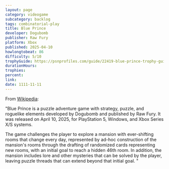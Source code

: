 ```yaml
---
layout: page
category: videogame
subcategory: backlog
tags: combinatorial-play
title: Blue Prince
developer: Dogubomb
publisher: Raw Fury
platform: Xbox
published: 2025-04-10
howlongtobeat: 86
difficulty: 5/10
trophyGuide: https://psnprofiles.com/guide/22419-blue-prince-trophy-guide
durationHours:
trophies:
percent:
link:
date: 1111-11-11
---
```


From [Wikipedia](https://en.wikipedia.org/wiki/Blue_Prince_(video_game)):

"Blue Prince is a puzzle adventure game with strategy, puzzle, and roguelike elements developed by Dogubomb and published by Raw Fury. It was released on April 10, 2025, for PlayStation 5, Windows, and Xbox Series X/S systems.

The game challenges the player to explore a mansion with ever-shifting rooms that change every day, represented by ad-hoc construction of the mansion's rooms through the drafting of randomized cards representing new rooms, with an initial goal to reach a hidden 46th room. In addition, the mansion includes lore and other mysteries that can be solved by the player, leaving puzzle threads that can extend beyond that initial goal. "
